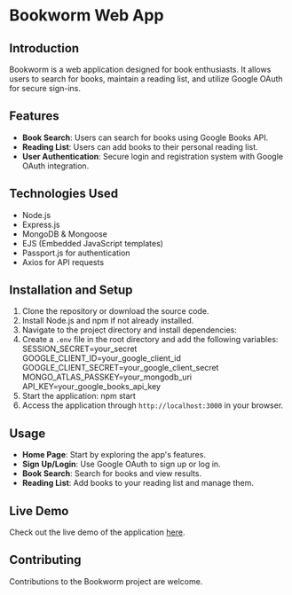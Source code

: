 # Bookworm Web App

## Introduction
Bookworm is a web application designed for book enthusiasts. It allows users to search for books, maintain a reading list, and utilize Google OAuth for secure sign-ins.

## Features
- **Book Search**: Users can search for books using Google Books API.
- **Reading List**: Users can add books to their personal reading list.
- **User Authentication**: Secure login and registration system with Google OAuth integration.

## Technologies Used
- Node.js
- Express.js
- MongoDB & Mongoose
- EJS (Embedded JavaScript templates)
- Passport.js for authentication
- Axios for API requests

## Installation and Setup
1. Clone the repository or download the source code.
2. Install Node.js and npm if not already installed.
3. Navigate to the project directory and install dependencies:
4. Create a `.env` file in the root directory and add the following variables:
SESSION_SECRET=your_secret
GOOGLE_CLIENT_ID=your_google_client_id
GOOGLE_CLIENT_SECRET=your_google_client_secret
MONGO_ATLAS_PASSKEY=your_mongodb_uri
API_KEY=your_google_books_api_key
5. Start the application:
npm start
6. Access the application through `http://localhost:3000` in your browser.

## Usage
- **Home Page**: Start by exploring the app's features.
- **Sign Up/Login**: Use Google OAuth to sign up or log in.
- **Book Search**: Search for books and view results.
- **Reading List**: Add books to your reading list and manage them.

## Live Demo
Check out the live demo of the application [here](https://reflective-voracious-provelone.glitch.me/).

## Contributing
Contributions to the Bookworm project are welcome.

